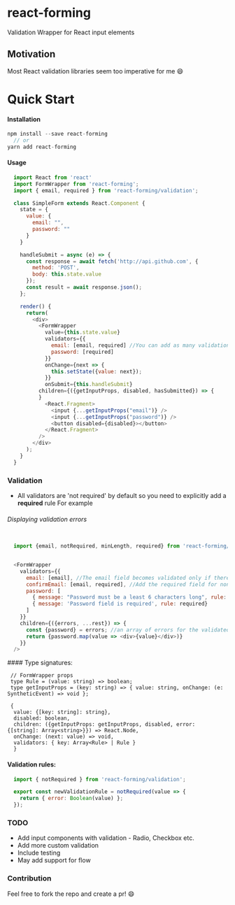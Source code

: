 # react-forming
Validation Wrapper for React input elements

## Motivation
 Most React validation libraries seem too imperative for me :smile:

# Quick Start

#### Installation

```js
npm install --save react-forming
  // or  
yarn add react-forming
```

#### Usage
```js
  import React from 'react'
  import FormWrapper from 'react-forming';
  import { email, required } from 'react-forming/validation';

  class SimpleForm extends React.Component {
    state = {
      value: {
        email: "",
        password: ""
      }
    }

    handleSubmit = async (e) => {
      const response = await fetch('http://api.github.com', {
        method: 'POST',
        body: this.state.value
      });
      const result = await response.json();
    };

    render() {      
      return(
        <div>
          <FormWrapper
            value={this.state.value}
            validators={{
              email: [email, required] //You can add as many validation rules for a single input field
              password: [required]
            }}
            onChange={next => {
              this.setState({value: next});
            }}
            onSubmit={this.handleSubmit}
          children={({getInputProps, disabled, hasSubmitted}) => {
          }
            <React.Fragment>
              <input {...getInputProps("email")} />
              <input {...getInputProps("password")} />
              <button disabled={disabled}></button>
            </React.Fragment>
          />
        </div>
      );
    }
  }

```

### Validation

- All validators are 'not required' by default so you need to explicitly add a **required** rule For example

###### Displaying validation errors

```js

  import {email, notRequired, minLength, required} from 'react-forming/validation';


  <FormWrapper
    validators={{
      email: [email], //The email field becomes validated only if there's an entry
      confirmEmail: [email, required], //Add the required field for non-empty value validation
      password: [
        { message: "Password must be a least 6 characters long", rule: minLength(6)},
        { message: 'Password field is required', rule: required}
      ]
    }}
    children={({errors, ...rest}) => {
      const {password} = errors; //an array of errors for the validated field
      return {password.map(value => <div>{value}</div>)}
    }}
  />
```
#### Type signatures:

```flow
 // FormWrapper props
 type Rule = (value: string) => boolean;
 type getInputProps = (key: string) => { value: string, onChange: (e: SyntheticEvent) => void };

 {
  value: {[key: string]: string},
  disabled: boolean,
  children: ({getInputProps: getInputProps, disabled, error: {[string]: Array<string>}}) => React.Node,
  onChange: (next: value) => void,
  validators: { key: Array<Rule> | Rule }
  }
```
#### Validation rules:

```js
  import { notRequired } from 'react-forming/validation';

  export const newValidationRule = notRequired(value => {
    return { error: Boolean(value) };
  });
```


### TODO
 - Add input components with validation - Radio, Checkbox etc.
 - Add more custom validation
 - Include testing
 - May add support for flow

### Contribution
  Feel free to fork the repo and create a pr! :smile:
